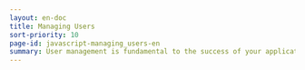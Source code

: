 ```yaml
---
layout: en-doc
title: Managing Users
sort-priority: 10
page-id: javascript-managing_users-en
summary: User management is fundamental to the success of your application.  Kii SDK provides various features to let your application onboard, manage and leverage your application's users.  All of the tasks required for standard applications are simplified by our SDK, making it easy to get your application up and running.
---
```

